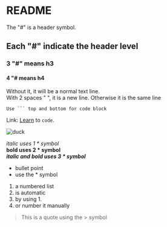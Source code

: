 # README
The "#" is a header symbol. 
## Each "#" indicate the header level
### 3 "#" means h3
#### 4 "# means h4  
  
    
Without it, it will be a normal text line.  
With 2 spaces " ", it is a new line.
Otherwise it is the same line  

```
Use ``` top and bottom for code block
```
  
Link: [Learn](https://www.youtube.com/watch?v=-aSSrmAXHDg&list=LL&index=2) to `code`.

![duck](https://user-images.githubusercontent.com/56082356/201601633-ae9ea571-df89-4d38-8af0-df8b672af8e5.png)

*italic uses 1 * symbol*  
**bold uses 2 * symbol**  
***italic and bold uses 3 * symbol***

* bullet point
* use the * symbol

1. a numbered list
1. is automatic
1. by using 1.
1. or number it manually

> This is a quote using the > symbol
